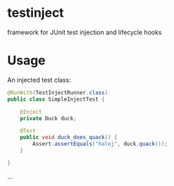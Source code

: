 testinject
==========

framework for JUnit test injection and lifecycle hooks


Usage
=====


An injected test class:

```java
@RunWith(TestInjectRunner.class)
public class SimpleInjectTest {

    @Inject
    private Duck duck;

    @Test
    public void duck_does_quack() {
        Assert.assertEquals("haloj", duck.quack());
    }

}
```

...
